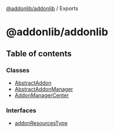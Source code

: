 [@addonlib/addonlib](README.md) / Exports

# @addonlib/addonlib

## Table of contents

### Classes

- [AbstractAddon](classes/AbstractAddon.md)
- [AbstractAddonManager](classes/AbstractAddonManager.md)
- [AddonManagerCenter](classes/AddonManagerCenter.md)

### Interfaces

- [addonResourcesType](interfaces/addonResourcesType.md)
